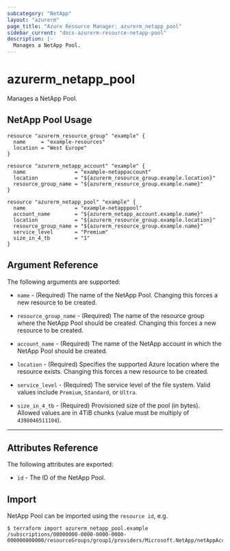 ```yaml
---
subcategory: "NetApp"
layout: "azurerm"
page_title: "Azure Resource Manager: azurerm_netapp_pool"
sidebar_current: "docs-azurerm-resource-netapp-pool"
description: |-
  Manages a NetApp Pool.
---
```


# azurerm_netapp_pool

Manages a NetApp Pool.


## NetApp Pool Usage

```hcl
resource "azurerm_resource_group" "example" {
  name     = "example-resources"
  location = "West Europe"
}

resource "azurerm_netapp_account" "example" {
  name                = "example-netappaccount"
  location            = "${azurerm_resource_group.example.location}"
  resource_group_name = "${azurerm_resource_group.example.name}"
}

resource "azurerm_netapp_pool" "example" {
  name                = "example-netapppool"
  account_name        = "${azurerm_netapp_account.example.name}"
  location            = "${azurerm_resource_group.example.location}"
  resource_group_name = "${azurerm_resource_group.example.name}"
  service_level       = "Premium"
  size_in_4_tb        = "1"
}
```

## Argument Reference

The following arguments are supported:

* `name` - (Required) The name of the NetApp Pool. Changing this forces a new resource to be created.

* `resource_group_name` - (Required) The name of the resource group where the NetApp Pool should be created. Changing this forces a new resource to be created.

* `account_name` - (Required) The name of the NetApp account in which the NetApp Pool should be created.

* `location` - (Required) Specifies the supported Azure location where the resource exists. Changing this forces a new resource to be created.

* `service_level` - (Required) The service level of the file system. Valid values include `Premium`, `Standard`, or `Ultra`.

* `size_in_4_tb` - (Required) Provisioned size of the pool (in bytes). Allowed values are in 4TiB chunks (value must be multiply of `4398046511104`).

---

## Attributes Reference

The following attributes are exported:

* `id` - The ID of the NetApp Pool.

## Import

NetApp Pool can be imported using the `resource id`, e.g.

```shell
$ terraform import azurerm_netapp_pool.example /subscriptions/00000000-0000-0000-0000-000000000000/resourceGroups/group1/providers/Microsoft.NetApp/netAppAccounts/account1/capacityPools/pool1
```